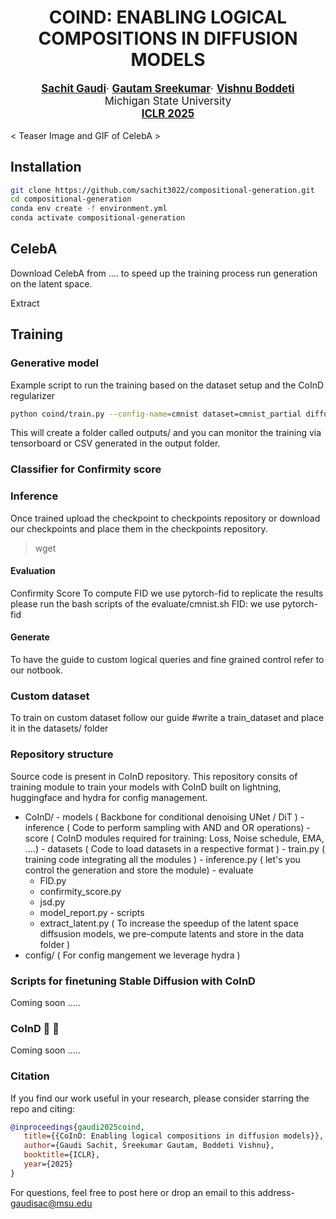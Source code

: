 <div align="center">

# COIND: ENABLING LOGICAL COMPOSITIONS IN DIFFUSION MODELS

   <p style="font-size:1.2em">
      <a href="http://sachit3022.github.io"><strong>Sachit Gaudi</strong></a>·
      <a href="https://scholar.google.com/citations?user=mBrW_AkAAAAJ&hl=en&oi=ao"><strong>Gautam Sreekumar</strong></a>·
      <a href="https://scholar.google.com/citations?user=JKcrO9IAAAAJ&hl=en"><strong>Vishnu Boddeti</strong></a>
      <br>
      Michigan State University
      <br>
      <a href="https://openreview.net/forum?id=cCRlEvjrx4"><strong>ICLR 2025</strong></a>
</div>
   </p>



< Teaser Image and GIF of CelebA >  

## Installation
```bash
git clone https://github.com/sachit3022/compositional-generation.git
cd compositional-generation
conda env create -f environment.yml
conda activate compositional-generation
```

## CelebA
Download CelebA from ....
to speed up the training process run generation on the latent space.

Extract 

## Training
### Generative model
Example script to run the training based on the dataset setup and the CoInD regularizer
```bash
python coind/train.py --config-name=cmnist dataset=cmnist_partial diffusion.lambda_coind=1.0
```
This will create a folder called outputs/ and you can monitor the training via tensorboard or CSV generated in the output folder.
### Classifier for Confirmity score




### Inference
Once trained upload the checkpoint to checkpoints repository or download our checkpoints and place them in the checkpoints repository.
> wget 
#### Evaluation
Confirmity Score
To compute FID we use pytorch-fid to replicate the results please run the bash scripts of the evaluate/cmnist.sh
FID: we use pytorch-fid

#### Generate 
To have the guide to custom logical queries and fine grained control refer to our notbook.
### Custom dataset
To train on custom dataset follow our guide
#write a train_dataset and place it in the datasets/ folder

### Repository structure
Source code is present in CoInD repository. This repository consits of training module to train your models with CoInD built on lightning, huggingface and hydra for config management. 
  -  CoInD/
    - models ( Backbone for conditional denoising UNet / DiT ) 
    - inference ( Code to perform sampling with AND and OR operations)
    - score ( CoInD modules required for training: Loss, Noise schedule, EMA, ....)
    - datasets ( Code to load datasets in a respective format )
    - train.py ( training code integrating all the modules )
    - inference.py ( let's you control the generation and store the module)
    - evaluate
        - FID.py
        - confirmity_score.py
        - jsd.py
        - model_report.py
    - scripts
        - extract_latent.py ( To increase the speedup of the latent space diffsusion models, we pre-compute latents and store in the data folder )
  - config/ ( For config mangement we leverage hydra )


### Scripts for finetuning Stable Diffusion with CoInD

Coming soon ..... 

### CoInD 🤝 🤗

Coming soon ..... 



### Citation

If you find our work useful in your research, please consider starring the repo and citing:

```Bibtex
@inproceedings{gaudi2025coind,
   title={{CoInD: Enabling logical compositions in diffusion models}},
   author={Gaudi Sachit, Sreekumar Gautam, Boddeti Vishnu},
   booktitle={ICLR},
   year={2025}
}
```
For questions, feel free to post here or drop an email to this address- gaudisac@msu.edu